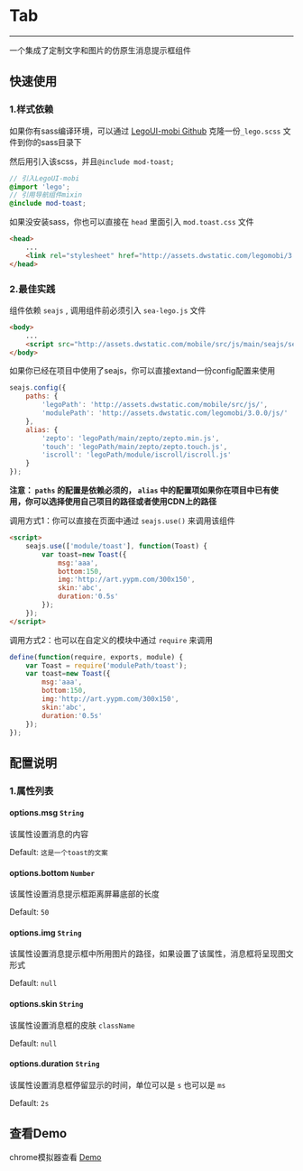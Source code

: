 # Tab

---

一个集成了定制文字和图片的仿原生消息提示框组件

## 快速使用

### 1.样式依赖

如果你有sass编译环境，可以通过 [LegoUI-mobi Github](https://github.com/duowan/LegoUI-mobi) 克隆一份`_lego.scss` 文件到你的sass目录下

然后用引入该scss，并且`@include mod-toast;`

```scss
// 引入LegoUI-mobi
@import 'lego';
// 引用导航组件mixin
@include mod-toast;
```

如果没安装sass，你也可以直接在 `head` 里面引入 `mod.toast.css` 文件

```html
<head>
    ...
    <link rel="stylesheet" href="http://assets.dwstatic.com/legomobi/3.0.0/css/mod.toast.css">
</head>
```

### 2.最佳实践

组件依赖 `seajs` , 调用组件前必须引入 `sea-lego.js` 文件

```html
<body>
    ...
    <script src="http://assets.dwstatic.com/mobile/src/js/main/seajs/sea-lego.js" id="seajsnode"></script>
</body>
```

如果你已经在项目中使用了seajs，你可以直接extand一份config配置来使用

```javascript
seajs.config({
    paths: {
        'legoPath': 'http://assets.dwstatic.com/mobile/src/js/',
        'modulePath': 'http://assets.dwstatic.com/legomobi/3.0.0/js/'
    },
    alias: {
        'zepto': 'legoPath/main/zepto/zepto.min.js',
        'touch': 'legoPath/main/zepto/zepto.touch.js',
        'iscroll': 'legoPath/module/iscroll/iscroll.js'
    }
});
```

**注意： `paths` 的配置是依赖必须的， `alias` 中的配置项如果你在项目中已有使用，你可以选择使用自己项目的路径或者使用CDN上的路径**

调用方式1：你可以直接在页面中通过 `seajs.use()` 来调用该组件

```html
<script>
    seajs.use(['module/toast'], function(Toast) {
        var toast=new Toast({
            msg:'aaa',
            bottom:150,
            img:'http://art.yypm.com/300x150',
            skin:'abc',
            duration:'0.5s'
        });
    });
</script>
```

调用方式2：也可以在自定义的模块中通过 `require` 来调用

```javascript
define(function(require, exports, module) {
	var Toast = require('modulePath/toast');
	var toast=new Toast({
        msg:'aaa',
        bottom:150,
        img:'http://art.yypm.com/300x150',
        skin:'abc',
        duration:'0.5s'
    });
});
```

## 配置说明

### 1.属性列表

#### options.msg `String`

该属性设置消息的内容

Default: `这是一个toast的文案`

#### options.bottom `Number`

该属性设置消息提示框距离屏幕底部的长度

Default: `50`

#### options.img `String`

该属性设置消息提示框中所用图片的路径，如果设置了该属性，消息框将呈现图文形式

Default: `null`

#### options.skin `String`

该属性设置消息框的皮肤 `className`

Default: `null`

#### options.duration `String`

该属性设置消息框停留显示的时间，单位可以是 `s` 也可以是 `ms`

Default: `2s`

## 查看Demo

chrome模拟器查看 [Demo](http://legomobi.sinaapp.com/demo/Toast.html)